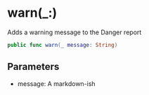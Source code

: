 # warn(\_:)

Adds a warning message to the Danger report

``` swift
public func warn(_ message: String) 
```

## Parameters

  - message: A markdown-ish
